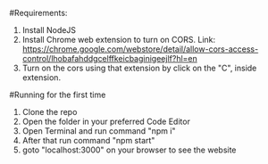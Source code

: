 
#Requirements:

1) Install NodeJS
2) Install Chrome web extension to turn on CORS. Link: https://chrome.google.com/webstore/detail/allow-cors-access-control/lhobafahddgcelffkeicbaginigeejlf?hl=en
3) Turn on the cors using that extension by click on the "C", inside extension.




#Running for the first time
 
1) Clone the repo
2) Open the folder in your preferred Code Editor
3) Open Terminal and run command "npm i"
4) After that run command "npm start"
5) goto "localhost:3000" on your browser to see the website
